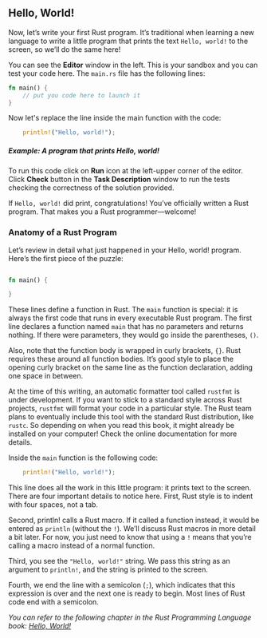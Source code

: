 ## Hello, World!

Now, let’s write your first Rust program. It’s traditional when learning a new language to write a little program that prints the text `Hello, world!` to the screen, so we’ll do the same here!

You can see the **Editor** window in the left. This is your sandbox and you can test your code here.
The `main.rs` file has the following lines:

```rust
fn main() {
    // put you code here to launch it
}
``` 
Now let's replace the line inside the main function with the code:

```rust
    println!("Hello, world!");
```
##### Example: A program that prints Hello, world!

To run this code click on **Run** icon at the left-upper corner of the editor. Click **Check** button in the **Task Description** window to run the tests checking the correctness of the solution provided.

If `Hello, world!` did print, congratulations! You’ve officially written a Rust program. That makes you a Rust programmer—welcome!

### Anatomy of a Rust Program

Let’s review in detail what just happened in your Hello, world! program. Here’s the first piece of the puzzle:

```rust

fn main() {

}
```

These lines define a function in Rust. The `main` function is special: it is always the first code that runs in every executable Rust program. The first line declares a function named `main` that has no parameters and returns nothing. If there were parameters, they would go inside the parentheses, `()`.

Also, note that the function body is wrapped in curly brackets, `{}`. Rust requires these around all function bodies. It’s good style to place the opening curly bracket on the same line as the function declaration, adding one space in between.

At the time of this writing, an automatic formatter tool called `rustfmt` is under development. If you want to stick to a standard style across Rust projects, `rustfmt` will format your code in a particular style. The Rust team plans to eventually include this tool with the standard Rust distribution, like `rustc`. So depending on when you read this book, it might already be installed on your computer! Check the online documentation for more details.

Inside the `main` function is the following code:

```rust
    println!("Hello, world!");
```

This line does all the work in this little program: it prints text to the screen. There are four important details to notice here. First, Rust style is to indent with four spaces, not a tab.

Second, println! calls a Rust macro. If it called a function instead, it would be entered as `println` (without the `!`). We’ll discuss Rust macros in more detail a bit later. For now, you just need to know that using a `!` means that you’re calling a macro instead of a normal function.

Third, you see the `"Hello, world!"` string. We pass this string as an argument to `println!`, and the string is printed to the screen.

Fourth, we end the line with a semicolon (`;`), which indicates that this expression is over and the next one is ready to begin. Most lines of Rust code end with a semicolon.

_You can refer to the following chapter in the Rust Programming Language book: [Hello, World!](https://doc.rust-lang.org/stable/book/ch01-02-hello-world.html)_